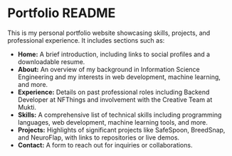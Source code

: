   # Portfolio README
  
This is my personal portfolio website showcasing skills, projects, and professional experience. It includes sections such as:

- **Home:** A brief introduction, including links to social profiles and a downloadable resume.
- **About:** An overview of my background in Information Science Engineering and my interests in web development, machine learning, and more.
- **Experience:** Details on past professional roles including Backend Developer at NFThings and involvement with the Creative Team at Mukti.
- **Skills:** A comprehensive list of technical skills including programming languages, web development, machine learning tools, and more.
- **Projects:** Highlights of significant projects like SafeSpoon, BreedSnap, and NeuroFlap, with links to repositories or live demos.
- **Contact:** A form to reach out for inquiries or collaborations.
